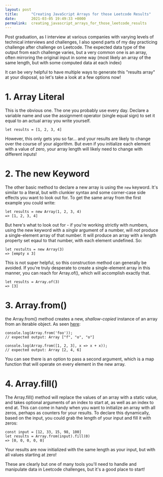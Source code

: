 ```yaml
---
layout: post
title:      "Creating JavaScript Arrays for those Leetcode Results"
date:       2021-03-05 19:49:33 +0000
permalink:  creating_javascript_arrays_for_those_leetcode_results
---
```



Post graduation, as I interview at various companies with varying levels of technical interviews and challenges, I also spend parts of my day practicing challenge after challenge on Leetcode. The expected data type of the output from each challenge varies, but a very common one is an array, often mirroring the original input in some way (most likely an array of the same length, but with some computed data at each index)

It can be very helpful to have multiple ways to generate this "results array" at your disposal, so let's take a look at a few options now!

# 1. Array Literal
This is the obvious one. The one you probably use every day. Declare a variable name and use the assignment operator (single equal sign) to set it equal to an actual array you write yourself.
```
let results = [1, 2, 3, 4]
```
However, this only gets you so far... and your results are likely to change over the course of your algorithm. But even if you initialize each element with a value of zero, your array length will likely need to change with different inputs! 

# 2. The new Keyword
The other basic method to declare a new array is using the `new` keyword. It's similar to a literal, but with clunkier syntax and some corner-case side effects you want to look out for. To get the same array from the first example you could write:
```
let results = new Array(1, 2, 3, 4)
=> [1, 2, 3, 4]
```

But here's what to look out for - if you're working strictly with numbers, using the new keyword with a *single* argument of a number, will *not* produce a single-element array of that number. It will produce an array with a length property set eqaul to that number, with each element undefined. So:
```
let restults = new Array(3)
=> [empty x 3]
```

This is not super helpful, so this construction method can generally be avoided. If you're truly desperate to create a single-element array in this manner, you can reach for Array.of(), which will accomplish exactly that. 
```
let results = Array.of(3)
=> [3]
```

# 3. Array.from()
the Array.from() method creates a new, *shallow-copied* instance of an array from an iterable object. As seen [here](https://developer.mozilla.org/en-US/docs/Web/JavaScript/Reference/Global_Objects/Array/from):
```
console.log(Array.from('foo'));
// expected output: Array ["f", "o", "o"]

console.log(Array.from([1, 2, 3], x => x + x));
// expected output: Array [2, 4, 6]
```

You can see there is an option to pass a second argument, which is a map function that will operate on every element in the new array.

# 4. Array.fill()
The Array.fill() method will replace the values of an array with a static value, and takes optional arguments of an index to start at, as well as an index to end at. This can come in handy when you want to initialize an array with all zeros, perhaps as counters for your results. To declare this dynamically, based on the input, you could grab the length of your input and fill it with zeros:
```
const input = [12, 33, 15, 98, 100]
let results = Array.from(input).fill(0)
=> [0, 0, 0, 0, 0]
```

Your results are now initialized with the same length as your input, but with all values starting at zero!

These are clearly but one of many tools you'll need to handle and manipulate data in Leetcode challenges, but it's a good place to start!

